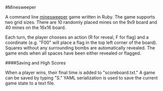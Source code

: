 #Minesweeper

A command line [minesweeper][1] game written in Ruby. The game supports two grid sizes. There are 10 randomly placed mines on the 9x9 board and 40 mines on the 16x16 board.

Each turn, the player chooses an action (R for reveal, F for flag) and a coordinate (e.g. "F00" will place a flag in the top left corner of the board). Squares without any surrounding bombs are automatically revealed. The game ends when all spaces have been either revealed or flagged.

####Saving and High Scores

When a player wins, their final time is added to "scoreboard.txt." A game can be saved by typing "S." YAML serialization is used to save the current game state to a text file.

  [1]: https://en.wikipedia.org/wiki/Minesweeper_(Windows)
